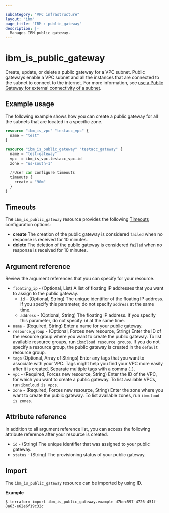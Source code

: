 ```yaml
---

subcategory: "VPC infrastructure"
layout: "ibm"
page_title: "IBM : public_gateway"
description: |-
  Manages IBM public gateway.
---
```


# ibm_is_public_gateway
Create, update, or delete a public gateway for a VPC subnet. Public gateways enable a VPC subnet and all the instances that are connected to the subnet to connect to the internet. For more information, see [use a Public Gateway for external connectivity of a subnet](hhttps://cloud.ibm.com/docs/vpc?topic=vpc-about-networking-for-vpc#public-gateway-for-external-connectivity).

## Example usage
The following example shows how you can create a public gateway for all the subnets that are located in a specific zone.

```terraform
resource "ibm_is_vpc" "testacc_vpc" {
  name = "test"
}

resource "ibm_is_public_gateway" "testacc_gateway" {
  name = "test-gateway"
  vpc  = ibm_is_vpc.testacc_vpc.id
  zone = "us-south-1"

  //User can configure timeouts
  timeouts {
    create = "90m"
  }
}

```

## Timeouts
The `ibm_is_public_gateway` resource provides the following [Timeouts](https://www.terraform.io/docs/language/resources/syntax.html) configuration options:

- **create** The creation of the public gateway is considered `failed` when no response is received for 10 minutes. 
- **delete** The deletion of the public gateway is considered `failed` when no response is received for 10 minutes.

## Argument reference
Review the argument references that you can specify for your resource. 

- `floating_ip` - (Optional, List) A list of floating IP addresses that you want to assign to the public gateway.
	- `id` - (Optional, String) The unique identifier of the floating IP address. If you specify this parameter, do not specify `address` at the same time. 
	- `address` - (Optional, String) The floating IP address. If you specify this parameter, do not specify `id` at the same time.
- `name` -  (Required, String) Enter a name for your public gateway.
- `resource_group` - (Optional, Forces new resource, String) Enter the ID of the resource group where you want to create the public gateway. To list available resource groups, run `ibmcloud resource groups`. If you do not specify a resource group, the public gateway is created in the `default` resource group.
- `tags` (Optional, Array of Strings) Enter any tags that you want to associate with your VPC. Tags might help you find your VPC more easily after it is created. Separate multiple tags with a comma (`,`).
- `vpc` - (Required, Forces new resource, String) Enter the ID of the VPC, for which you want to create a public gateway. To list available VPCs, run `ibmcloud is vpcs`.
- `zone` - (Required, Forces new resource, String) Enter the zone where you want to create the public gateway. To list available zones, run `ibmcloud is zones`.

## Attribute reference
In addition to all argument reference list, you can access the following attribute reference after your resource is created.

- `id` - (String) The unique identifier that was assigned to your public gateway.
- `status` - (String) The provisioning status of your public gateway.

## Import
The `ibm_is_public_gateway` resource can be imported by using ID.

**Example**

```
$ terraform import ibm_is_public_gateway.example d7bec597-4726-451f-8a63-e62e6f19c32c
```
